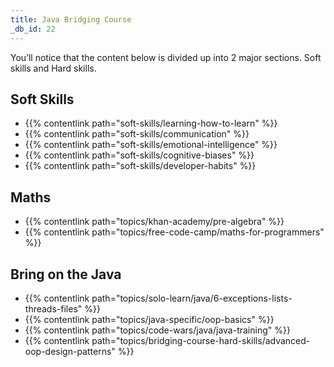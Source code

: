 ```yaml
---
title: Java Bridging Course
_db_id: 22
---
```


You’ll notice that the content below is divided up into 2 major sections. Soft skills and Hard skills.

## Soft Skills

- {{% contentlink path="soft-skills/learning-how-to-learn" %}}
- {{% contentlink path="soft-skills/communication" %}}
- {{% contentlink path="soft-skills/emotional-intelligence" %}}
- {{% contentlink path="soft-skills/cognitive-biases" %}}
- {{% contentlink path="soft-skills/developer-habits" %}}

## Maths

- {{% contentlink path="topics/khan-academy/pre-algebra" %}}
- {{% contentlink path="topics/free-code-camp/maths-for-programmers" %}}

## Bring on the Java

- {{% contentlink path="topics/solo-learn/java/6-exceptions-lists-threads-files" %}}
- {{% contentlink path="topics/java-specific/oop-basics" %}}
- {{% contentlink path="topics/code-wars/java/java-training" %}}
- {{% contentlink path="topics/bridging-course-hard-skills/advanced-oop-design-patterns" %}}
